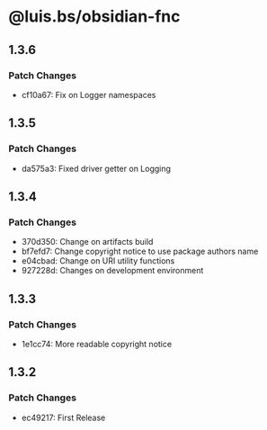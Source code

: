 # @luis.bs/obsidian-fnc

## 1.3.6

### Patch Changes

- cf10a67: Fix on Logger namespaces

## 1.3.5

### Patch Changes

- da575a3: Fixed driver getter on Logging

## 1.3.4

### Patch Changes

- 370d350: Change on artifacts build
- bf7efd7: Change copyright notice to use package authors name
- e04cbad: Change on URI utility functions
- 927228d: Changes on development environment

## 1.3.3

### Patch Changes

- 1e1cc74: More readable copyright notice

## 1.3.2

### Patch Changes

- ec49217: First Release
